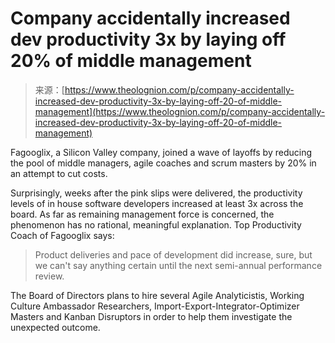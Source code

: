 <!--yml
category: 未分类
date: 2024-05-27 14:30:04
-->

# Company accidentally increased dev productivity 3x by laying off 20% of middle management

> 来源：[https://www.theolognion.com/p/company-accidentally-increased-dev-productivity-3x-by-laying-off-20-of-middle-management](https://www.theolognion.com/p/company-accidentally-increased-dev-productivity-3x-by-laying-off-20-of-middle-management)

Fagooglix, a Silicon Valley company, joined a wave of layoffs by reducing the pool of middle managers, agile coaches and scrum masters by 20% in an attempt to cut costs.

Surprisingly, weeks after the pink slips were delivered, the productivity levels of in house software developers increased at least 3x across the board. As far as remaining management force is concerned, the phenomenon has no rational, meaningful explanation. Top Productivity Coach of Fagooglix says:

> Product deliveries and pace of development did increase, sure, but we can't say anything certain until the next semi-annual performance review.

The Board of Directors plans to hire several Agile Analyticistis, Working Culture Ambassador Researchers, Import-Export-Integrator-Optimizer Masters and Kanban Disruptors in order to help them investigate the unexpected outcome.
